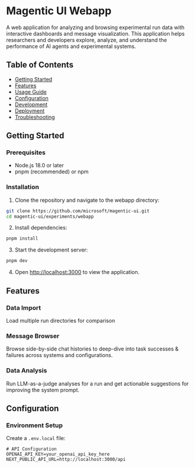 # Magentic UI Webapp

A web application for analyzing and browsing experimental run data with interactive dashboards and message visualization. This application helps researchers and developers explore, analyze, and understand the performance of AI agents and experimental systems.

## Table of Contents

- [Getting Started](#getting-started)
- [Features](#features)
- [Usage Guide](#usage-guide)
- [Configuration](#configuration)
- [Development](#development)
- [Deployment](#deployment)
- [Troubleshooting](#troubleshooting)

## Getting Started

### Prerequisites

- Node.js 18.0 or later
- pnpm (recommended) or npm

### Installation

1. Clone the repository and navigate to the webapp directory:
```bash
git clone https://github.com/microsoft/magentic-ui.git
cd magentic-ui/experiments/webapp
```

2. Install dependencies:
```bash
pnpm install
```

3. Start the development server:
```bash
pnpm dev
```

4. Open [http://localhost:3000](http://localhost:3000) to view the application.

## Features

### Data Import

Load multiple run directories for comparison

### Message Browser

Browse side-by-side chat histories to deep-dive into task successes & failures across systems and configurations.

### Data Analysis

Run LLM-as-a-judge analyses for a run and get actionable suggestions for improving the system prompt.

## Configuration

### Environment Setup

Create a `.env.local` file:

```env
# API Configuration
OPENAI_API_KEY=your_openai_api_key_here
NEXT_PUBLIC_API_URL=http://localhost:3000/api
```
